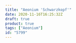 ```yaml
---
title: "Aeonium 'Schwarzkopf'"
date: 2020-11-16T16:25:32Z
draft: true
product: true
tags: ["Aeonium"]
id: "5799"
---
```

